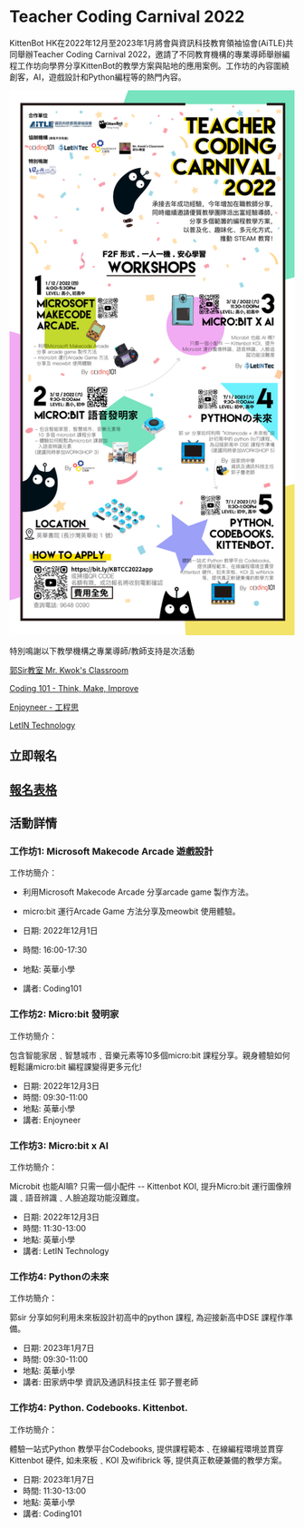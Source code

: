 # Teacher Coding Carnival 2022

KittenBot HK在2022年12月至2023年1月將會與資訊科技教育領袖協會(AiTLE)共同舉辦Teacher Coding Carnival 2022，邀請了不同教育機構的專業導師舉辦編程工作坊向學界分享KittenBot的教學方案與貼地的應用案例。工作坊的內容圍繞創客，AI，遊戲設計和Python編程等的熱門內容。

![](./images/carnival_poster.jpg)

特別鳴謝以下教學機構之專業導師/教師支持是次活動

[郭Sir教室 Mr. Kwok's Classroom](https://www.facebook.com/kwoksirclassroom)

[Coding 101 - Think, Make, Improve](https://www.facebook.com/coding101.hk/)

[Enjoyneer - 工程思](https://www.facebook.com/enjoyneerhk/)

[LetIN Technology](https://www.facebook.com/letintec/)

## 立即報名

## [報名表格](https://docs.google.com/forms/d/e/1FAIpQLSfArqQTTiLu8duHVkLoHdeP5x81k6a6l_RAIbFnhwlgNSUN_Q/viewform?usp=sf_link)

## 活動詳情

### 工作坊1: Microsoft Makecode Arcade 遊戲設計

工作坊簡介：

- 利用Microsoft Makecode Arcade 分享arcade game 製作方法。
- micro:bit 運行Arcade Game 方法分享及meowbit 使用體驗。

- 日期: 2022年12月1日
- 時間: 16:00-17:30
- 地點: 英華小學
- 講者: Coding101

### 工作坊2: Micro:bit 發明家

工作坊簡介：

包含智能家居﹑智慧城巿﹑音樂元素等10多個micro:bit 課程分享。親身體驗如何輕鬆讓micro:bit 編程課變得更多元化!

- 日期: 2022年12月3日
- 時間: 09:30-11:00
- 地點: 英華小學
- 講者: Enjoyneer

### 工作坊3: Micro:bit x AI

工作坊簡介：

Microbit 也能AI嘛? 
只需一個小配件 -- Kittenbot KOI, 提升Micro:bit 運行圖像辨識﹑語音辨識﹑人臉追蹤功能沒難度。

- 日期: 2022年12月3日
- 時間: 11:30-13:00
- 地點: 英華小學
- 講者: LetIN Technology

### 工作坊4: Pythonの未來

工作坊簡介：

郭sir 分享如何利用未來板設計初高中的python 課程, 為迎接新高中DSE 課程作準備。

- 日期: 2023年1月7日
- 時間: 09:30-11:00
- 地點: 英華小學
- 講者: 田家炳中學 資訊及通訊科技主任 郭子豐老師

### 工作坊4: Python. Codebooks. Kittenbot.

工作坊簡介：

體驗一站式Python 教學平台Codebooks, 提供課程範本﹑在線編程環境並貫穿Kittenbot 硬件, 如未來板﹑KOI  及wifibrick 等, 提供真正軟硬兼備的教學方案。

- 日期: 2023年1月7日
- 時間: 11:30-13:00
- 地點: 英華小學
- 講者: Coding101
